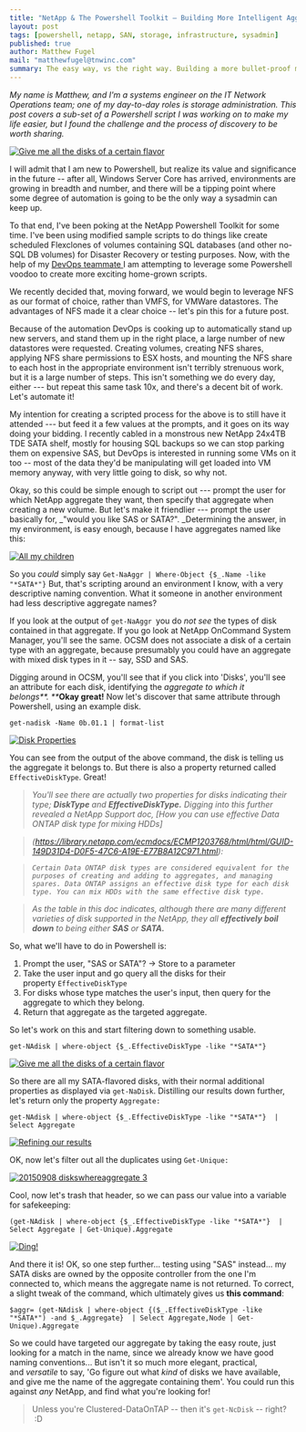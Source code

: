 ```yaml
---
title: "NetApp & The Powershell Toolkit – Building More Intelligent Aggregate Selection"
layout: post
tags: [powershell, netapp, SAN, storage, infrastructure, sysadmin]
published: true
author: Matthew Fugel
mail: "matthewfugel@tnwinc.com"
summary: The easy way, vs the right way. Building a more bullet-proof method of selecting aggregates on NetApp, via Powershell
---
```

_My name is Matthew, and I'm a systems engineer on the IT Network Operations team; one of my day-to-day roles is storage administration. This post covers a sub-set of a Powershell script I was working on to make my life easier, but I found the challenge and the process of discovery to be worth sharing._

[![Give me all the disks of a certain flavor](https://matthewfugel.files.wordpress.com/2015/09/20150908-diskswhereaggregate.jpg?w=660)](https://matthewfugel.files.wordpress.com/2015/09/20150908-diskswhereaggregate.jpg)

I will admit that I am new to Powershell, but realize its value and significance in the future -- after all, Windows Server Core has arrived, environments are growing in breadth and number, and there will be a tipping point where some degree of automation is going to be the only way a sysadmin can keep up.

To that end, I've been poking at the NetApp Powershell Toolkit for some time. I've been using modified sample scripts to do things like create scheduled Flexclones of volumes containing SQL databases (and other no-SQL DB volumes) for Disaster Recovery or testing purposes. Now, with the help of my [DevOps teammate ](http://robertlabrie.wordpress.com)I am attempting to leverage some Powershell voodoo to create more exciting home-grown scripts. 

We recently decided that, moving forward, we would begin to leverage NFS as our format of choice, rather than VMFS, for VMWare datastores. The advantages of NFS made it a clear choice -- let's pin this for a future post. 

Because of the automation DevOps is cooking up to automatically stand up new servers, and stand them up in the right place, a large number of new datastores were requested. Creating volumes, creating NFS shares, applying NFS share permissions to ESX hosts, and mounting the NFS share to each host in the appropriate environment isn't terribly strenuous work, but it is a large number of steps. This isn't something we do every day, either --- but repeat this same task 10x, and there's a decent bit of work. Let's automate it! 

My intention for creating a scripted process for the above is to still have it attended --- but feed it a few values at the prompts, and it goes on its way doing your bidding. I recently cabled in a monstrous new NetApp 24x4TB TDE SATA shelf, mostly for housing SQL backups so we can stop parking them on expensive SAS, but DevOps is interested in running some VMs on it too -- most of the data they'd be manipulating will get loaded into VM memory anyway, with very little going to disk, so why not.

Okay, so this could be simple enough to script out --- prompt the user for which NetApp aggregate they want, then specify that aggregate when creating a new volume. But let's make it friendlier --- prompt the user basically for, _"would you like SAS or SATA?". _Determining the answer, in my environment, is easy enough, because I have aggregates named like this:

[![All my children](https://matthewfugel.files.wordpress.com/2015/09/20150908-aggregates_all.jpg)](https://matthewfugel.files.wordpress.com/2015/09/20150908-aggregates_all.jpg)

So you _could_ simply say
`Get-NaAggr | Where-Object {$_.Name -like "*SATA*"}` 
But, that's scripting around an environment I know, with a very descriptive naming convention. What it someone in another environment had less descriptive aggregate names? 

If you look at the output of `get-NaAggr `you do _not see_ the types of disk contained in that aggregate. If you go look at NetApp OnCommand System Manager, you'll see the same. OCSM does not associate a disk of a certain type with an aggregate, because presumably you could have an aggregate with mixed disk types in it -- say, SSD and SAS. 

Digging around in OCSM, you'll see that if you click into 'Disks', you'll see an attribute for each disk, identifying the _aggregate to which it belongs**. **_**Okay great!** Now let's discover that same attribute through Powershell, using an example disk. 

`get-nadisk -Name 0b.01.1 | format-list` 

[![Disk Properties](https://matthewfugel.files.wordpress.com/2015/09/20150908-effectivedisktype.jpg)](https://matthewfugel.files.wordpress.com/2015/09/20150908-effectivedisktype.jpg)<span style="line-height: 1.7;">

You can see from the output of the above command, the disk is telling us the aggregate it belongs to. But there is also a property returned called `EffectiveDiskType`. Great!

> _You'll see there are actually two properties for disks indicating their type; **DiskType** and **EffectiveDiskType.** Digging into this further revealed a NetApp Support doc, [How you can use effective Data ONTAP disk type for mixing HDDs]_

> _(https://library.netapp.com/ecmdocs/ECMP1203768/html/html/GUID-149D31D4-D0F5-47C6-A19E-E77B8A12C971.html):_ 

> _`Certain Data ONTAP disk types are considered equivalent for the purposes of creating and adding to aggregates, and managing spares. Data ONTAP assigns an effective disk type for each disk type. You can mix HDDs with the same effective disk type.`_ 

> _As the table in this doc indicates, although there are many different varieties of disk supported in the NetApp, they all **effectively boil down** to being either **SAS** or **SATA.**_

So, what we'll have to do in Powershell is:

1.  Prompt the user, "SAS or SATA"? -> Store to a parameter
2.  Take the user input and go query all the disks for their property `EffectiveDiskType`
3.  For disks whose type matches the user's input, then query for the aggregate to which they belong.
4.  Return that aggregate as the targeted aggregate.

So let's work on this and start filtering down to something usable.

`get-NAdisk | where-object {$_.EffectiveDiskType -like "*SATA*"}` 

[![Give me all the disks of a certain flavor](https://matthewfugel.files.wordpress.com/2015/09/20150908-diskswhereaggregate.jpg?w=300)](https://matthewfugel.files.wordpress.com/2015/09/20150908-diskswhereaggregate.jpg)

So there are all my SATA-flavored disks, with their normal additional properties as displayed via `get-NaDisk`. Distilling our results down further, let's return only the property `Aggregate:` 

`get-NAdisk | where-object {$_.EffectiveDiskType -like "*SATA*"}  | Select Aggregate` 

[![Refining our results](https://matthewfugel.files.wordpress.com/2015/09/20150908-diskswhereaggregate-2.jpg?w=300)](https://matthewfugel.files.wordpress.com/2015/09/20150908-diskswhereaggregate-2.jpg)

OK, now let's filter out all the duplicates using `Get-Unique:` 

[![20150908 diskswhereaggregate 3](https://matthewfugel.files.wordpress.com/2015/09/20150908-diskswhereaggregate-3.jpg?w=660)](https://matthewfugel.files.wordpress.com/2015/09/20150908-diskswhereaggregate-3.jpg)

Cool, now let's trash that header, so we can pass our value into a variable for safekeeping: 

`(get-NAdisk | where-object {$_.EffectiveDiskType -like "*SATA*"}  | Select Aggregate | Get-Unique).Aggregate` 

[![Ding!](https://matthewfugel.files.wordpress.com/2015/09/20150908-diskswhereaggregate-4.jpg)](https://matthewfugel.files.wordpress.com/2015/09/20150908-diskswhereaggregate-4.jpg)

And there it is! OK, so one step further... testing using "SAS" instead... my SATA disks are owned by the opposite controller from the one I'm connected to, which means the aggregate name is not returned. To correct, a slight tweak of the command, which ultimately gives us **this command**: 

`$aggr= (get-NAdisk | where-object {($_.EffectiveDiskType -like "*SATA*") -and $_.Aggregate}  | Select Aggregate,Node | Get-Unique).Aggregate` 

So we could have targeted our aggregate by taking the easy route, just looking for a match in the name, since we already know we have good naming conventions... But isn't it so much more elegant, practical, and _versatile_ to say, 'Go figure out what _kind_ of disks we have available, and give me the name of the aggregate containing them'. You could run this against _any_ NetApp, and find what you're looking for!

> Unless you're Clustered-DataOnTAP -- then it's `get-NcDisk` -- right?  :D
